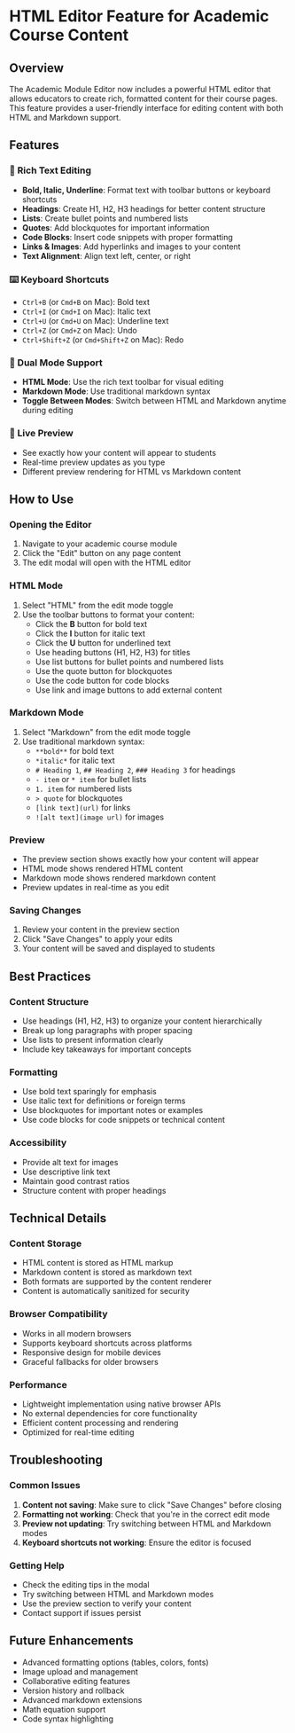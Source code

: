 # HTML Editor Feature for Academic Course Content

## Overview
The Academic Module Editor now includes a powerful HTML editor that allows educators to create rich, formatted content for their course pages. This feature provides a user-friendly interface for editing content with both HTML and Markdown support.

## Features

### 🎨 Rich Text Editing
- **Bold, Italic, Underline**: Format text with toolbar buttons or keyboard shortcuts
- **Headings**: Create H1, H2, H3 headings for better content structure
- **Lists**: Create bullet points and numbered lists
- **Quotes**: Add blockquotes for important information
- **Code Blocks**: Insert code snippets with proper formatting
- **Links & Images**: Add hyperlinks and images to your content
- **Text Alignment**: Align text left, center, or right

### ⌨️ Keyboard Shortcuts
- `Ctrl+B` (or `Cmd+B` on Mac): Bold text
- `Ctrl+I` (or `Cmd+I` on Mac): Italic text
- `Ctrl+U` (or `Cmd+U` on Mac): Underline text
- `Ctrl+Z` (or `Cmd+Z` on Mac): Undo
- `Ctrl+Shift+Z` (or `Cmd+Shift+Z` on Mac): Redo

### 🔄 Dual Mode Support
- **HTML Mode**: Use the rich text toolbar for visual editing
- **Markdown Mode**: Use traditional markdown syntax
- **Toggle Between Modes**: Switch between HTML and Markdown anytime during editing

### 👀 Live Preview
- See exactly how your content will appear to students
- Real-time preview updates as you type
- Different preview rendering for HTML vs Markdown content

## How to Use

### Opening the Editor
1. Navigate to your academic course module
2. Click the "Edit" button on any page content
3. The edit modal will open with the HTML editor

### HTML Mode
1. Select "HTML" from the edit mode toggle
2. Use the toolbar buttons to format your content:
   - Click the **B** button for bold text
   - Click the **I** button for italic text
   - Click the **U** button for underlined text
   - Use heading buttons (H1, H2, H3) for titles
   - Use list buttons for bullet points and numbered lists
   - Use the quote button for blockquotes
   - Use the code button for code blocks
   - Use link and image buttons to add external content

### Markdown Mode
1. Select "Markdown" from the edit mode toggle
2. Use traditional markdown syntax:
   - `**bold**` for bold text
   - `*italic*` for italic text
   - `# Heading 1`, `## Heading 2`, `### Heading 3` for headings
   - `- item` or `* item` for bullet lists
   - `1. item` for numbered lists
   - `> quote` for blockquotes
   - `[link text](url)` for links
   - `![alt text](image url)` for images

### Preview
- The preview section shows exactly how your content will appear
- HTML mode shows rendered HTML content
- Markdown mode shows rendered markdown content
- Preview updates in real-time as you edit

### Saving Changes
1. Review your content in the preview section
2. Click "Save Changes" to apply your edits
3. Your content will be saved and displayed to students

## Best Practices

### Content Structure
- Use headings (H1, H2, H3) to organize your content hierarchically
- Break up long paragraphs with proper spacing
- Use lists to present information clearly
- Include key takeaways for important concepts

### Formatting
- Use bold text sparingly for emphasis
- Use italic text for definitions or foreign terms
- Use blockquotes for important notes or examples
- Use code blocks for code snippets or technical content

### Accessibility
- Provide alt text for images
- Use descriptive link text
- Maintain good contrast ratios
- Structure content with proper headings

## Technical Details

### Content Storage
- HTML content is stored as HTML markup
- Markdown content is stored as markdown text
- Both formats are supported by the content renderer
- Content is automatically sanitized for security

### Browser Compatibility
- Works in all modern browsers
- Supports keyboard shortcuts across platforms
- Responsive design for mobile devices
- Graceful fallbacks for older browsers

### Performance
- Lightweight implementation using native browser APIs
- No external dependencies for core functionality
- Efficient content processing and rendering
- Optimized for real-time editing

## Troubleshooting

### Common Issues
1. **Content not saving**: Make sure to click "Save Changes" before closing
2. **Formatting not working**: Check that you're in the correct edit mode
3. **Preview not updating**: Try switching between HTML and Markdown modes
4. **Keyboard shortcuts not working**: Ensure the editor is focused

### Getting Help
- Check the editing tips in the modal
- Try switching between HTML and Markdown modes
- Use the preview section to verify your content
- Contact support if issues persist

## Future Enhancements
- Advanced formatting options (tables, colors, fonts)
- Image upload and management
- Collaborative editing features
- Version history and rollback
- Advanced markdown extensions
- Math equation support
- Code syntax highlighting
